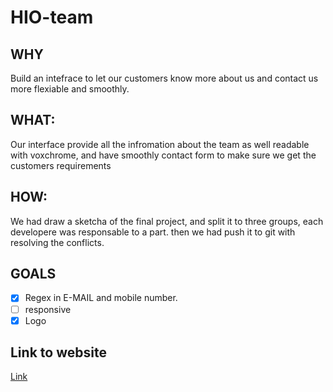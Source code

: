 # HIO-team

## WHY
 Build an intefrace to let our customers  know more about us and contact us more flexiable and smoothly.
## WHAT:
 Our interface provide all the infromation about the team as well readable with voxchrome, and have smoothly contact form to   make sure we get the 
 customers requirements 
 ## HOW:
 We had draw a sketcha of the final project, and split it to three groups, each developere was responsable to a part.
 then we had push it to git with resolving the conflicts.
 
 ## GOALS
 - [x] Regex in E-MAIL and mobile number.
 - [ ] responsive
 - [x] Logo
 
 ## Link to website
   [Link]()
 
